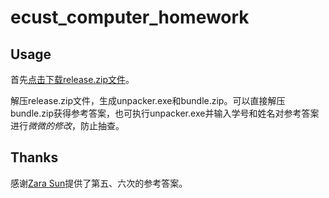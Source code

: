 # ecust_computer_homework

## Usage
首先[点击下载release.zip文件](https://github.com/Shigure19/ecust_computer_homework/releases/download/1.0/release.zip)。

解压release.zip文件，生成unpacker.exe和bundle.zip。可以直接解压bundle.zip获得参考答案，也可执行unpacker.exe并输入学号和姓名对参考答案进行*微微的修改*，防止抽查。

## Thanks
感谢[Zara Sun](https://github.com/GamefyFDG)提供了第五、六次的参考答案。

